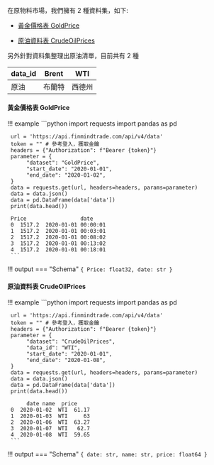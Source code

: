 在原物料市場，我們擁有 2 種資料集，如下:

- [黃金價格表 GoldPrice](https://finmind.github.io/tutor/Materials/#goldprice)

- [原油資料表 CrudeOilPrices](https://finmind.github.io/tutor/Materials/#crudeoilprices)

另外針對資料集整理出原油清單，目前共有 2 種


| data_id 	| Brent  	| WTI    	|
|---------	|--------	|--------	|
| 原油    	| 布蘭特 	| 西德州 	|


#### 黃金價格表 GoldPrice

!!! example
     ```python
     import requests
     import pandas as pd

     url = 'https://api.finmindtrade.com/api/v4/data'
     token = "" # 參考登入，獲取金鑰
     headers = {"Authorization": f"Bearer {token}"}
     parameter = {
          "dataset": "GoldPrice",
          "start_date": "2020-01-01",
          "end_date": "2020-01-02",
     }
     data = requests.get(url, headers=headers, params=parameter)
     data = data.json()
     data = pd.DataFrame(data['data'])
     print(data.head())

     Price                 date
     0  1517.2  2020-01-01 00:00:01
     1  1517.2  2020-01-01 00:03:01
     2  1517.2  2020-01-01 00:08:02
     3  1517.2  2020-01-01 00:13:02
     4  1517.2  2020-01-01 00:18:01
     ```
!!! output
    === "Schema"
        ```
        {
            Price: float32,
            date: str
        }
        ```

#### 原油資料表 CrudeOilPrices

!!! example
     ```python
     import requests
     import pandas as pd

     url = 'https://api.finmindtrade.com/api/v4/data'
     token = "" # 參考登入，獲取金鑰
     headers = {"Authorization": f"Bearer {token}"}
     parameter = {
          "dataset": "CrudeOilPrices",
          "data_id": "WTI",
          "start_date": "2020-01-01",
          "end_date": "2020-01-08",
     }
     data = requests.get(url, headers=headers, params=parameter)
     data = data.json()
     data = pd.DataFrame(data['data'])
     print(data.head())

          date name  price
     0  2020-01-02  WTI  61.17
     1  2020-01-03  WTI     63
     2  2020-01-06  WTI  63.27
     3  2020-01-07  WTI   62.7
     4  2020-01-08  WTI  59.65
     ```
!!! output
    === "Schema"
        ```
        {
            date: str,
            name: str,
            price: float64
        }
        ```